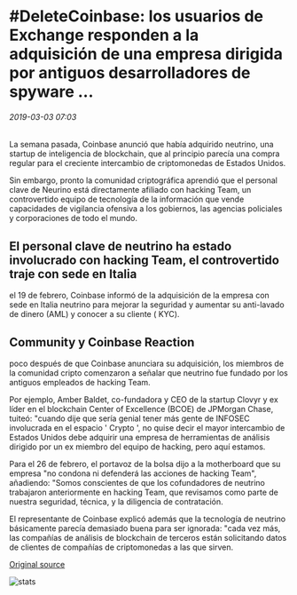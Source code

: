 # \#DeleteCoinbase: los usuarios de Exchange responden a la adquisición de una empresa dirigida por antiguos desarrolladores de spyware ...

###### 2019-03-03 07:03

La semana pasada, Coinbase anunció que había adquirido neutrino, una startup de inteligencia de blockchain, que al principio parecía una compra regular para el creciente intercambio de criptomonedas de Estados Unidos.

Sin embargo, pronto la comunidad criptográfica aprendió que el personal clave de Neurino está directamente afiliado con hacking Team, un controvertido equipo de tecnología de la información que vende capacidades de vigilancia ofensiva a los gobiernos, las agencias policiales y corporaciones de todo el mundo.

## El personal clave de neutrino ha estado involucrado con hacking Team, el controvertido traje con sede en Italia

el 19 de febrero, Coinbase informó de la adquisición de la empresa con sede en Italia neutrino para mejorar la seguridad y aumentar su anti-lavado de dinero (AML) y conocer a su cliente ( KYC).

## Community y Coinbase Reaction

poco después de que Coinbase anunciara su adquisición, los miembros de la comunidad cripto comenzaron a señalar que neutrino fue fundado por los antiguos empleados de hacking Team.

Por ejemplo, Amber Baldet, co-fundadora y CEO de la startup Clovyr y ex líder en el blockchain Center of Excellence (BCOE) de JPMorgan Chase, tuiteó: "cuando dije que sería genial tener más gente de INFOSEC involucrada en el espacio ' Crypto ', no quise decir el mayor intercambio de Estados Unidos debe adquirir una empresa de herramientas de análisis dirigido por un ex miembro del equipo de hacking, pero aquí estamos.

Para el 26 de febrero, el portavoz de la bolsa dijo a la motherboard que su empresa "no condona ni defenderá las acciones de hacking Team", añadiendo: "Somos conscientes de que los cofundadores de neutrino trabajaron anteriormente en hacking Team, que revisamos como parte de nuestra seguridad, técnica, y la diligencia de contratación.

El representante de Coinbase explicó además que la tecnología de neutrino básicamente parecía demasiado buena para ser ignorada: "cada vez más, las compañías de análisis de blockchain de terceros están solicitando datos de clientes de compañías de criptomonedas a las que sirven.

[Original source](https://cointelegraph.com/news/deletecoinbase-exchange-users-respond-to-acquisition-of-a-firm-run-by-former-spyware-developers)

![stats](https://c.statcounter.com/11760860/0/a89fa40b/1/ "stats")